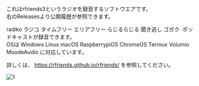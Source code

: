 これはrfriends3というラジオを録音するソフトウエアです。  
右のReleasesより公開履歴が参照できます。  
  
radiko ラジコ タイムフリー エリアフリー らじるらじる 聞き逃し ゴガク  ポッドキャストが録音できます。  
OSは Windows Linux macOS RaspberrypiOS ChromeOS Termux Volumio MoodeAudio に対応しています。  
  
詳しくは、
<https://rfriends.github.io/rfriends/>
を参照してください。  

![1](https://github.com/user-attachments/assets/3198172f-df4b-4c92-a9e5-ab92ad92285d)

  
